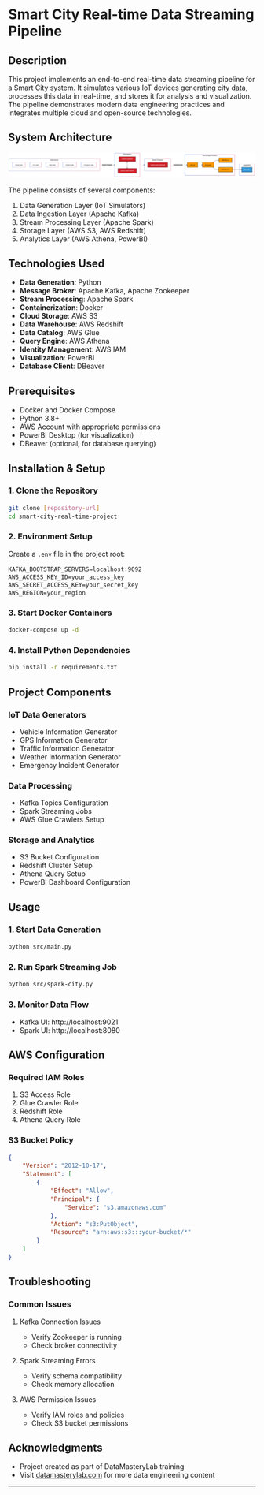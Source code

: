 # Smart City Real-time Data Streaming Pipeline

## Description
This project implements an end-to-end real-time data streaming pipeline for a Smart City system. It simulates various IoT devices generating city data, processes this data in real-time, and stores it for analysis and visualization. The pipeline demonstrates modern data engineering practices and integrates multiple cloud and open-source technologies.

## System Architecture
![System Architecture](diagram_placeholder.png)

The pipeline consists of several components:
1. Data Generation Layer (IoT Simulators)
2. Data Ingestion Layer (Apache Kafka)
3. Stream Processing Layer (Apache Spark)
4. Storage Layer (AWS S3, AWS Redshift)
5. Analytics Layer (AWS Athena, PowerBI)

## Technologies Used
- **Data Generation**: Python
- **Message Broker**: Apache Kafka, Apache Zookeeper
- **Stream Processing**: Apache Spark
- **Containerization**: Docker
- **Cloud Storage**: AWS S3
- **Data Warehouse**: AWS Redshift
- **Data Catalog**: AWS Glue
- **Query Engine**: AWS Athena
- **Identity Management**: AWS IAM
- **Visualization**: PowerBI
- **Database Client**: DBeaver

## Prerequisites
- Docker and Docker Compose
- Python 3.8+
- AWS Account with appropriate permissions
- PowerBI Desktop (for visualization)
- DBeaver (optional, for database querying)

## Installation & Setup

### 1. Clone the Repository
```bash
git clone [repository-url]
cd smart-city-real-time-project
```

### 2. Environment Setup
Create a `.env` file in the project root:
```env
KAFKA_BOOTSTRAP_SERVERS=localhost:9092
AWS_ACCESS_KEY_ID=your_access_key
AWS_SECRET_ACCESS_KEY=your_secret_key
AWS_REGION=your_region
```

### 3. Start Docker Containers
```bash
docker-compose up -d
```

### 4. Install Python Dependencies
```bash
pip install -r requirements.txt
```

## Project Components

### IoT Data Generators
- Vehicle Information Generator
- GPS Information Generator
- Traffic Information Generator
- Weather Information Generator
- Emergency Incident Generator

### Data Processing
- Kafka Topics Configuration
- Spark Streaming Jobs
- AWS Glue Crawlers Setup

### Storage and Analytics
- S3 Bucket Configuration
- Redshift Cluster Setup
- Athena Query Setup
- PowerBI Dashboard Configuration

## Usage

### 1. Start Data Generation
```bash
python src/main.py
```

### 2. Run Spark Streaming Job
```bash
python src/spark-city.py
```

### 3. Monitor Data Flow
- Kafka UI: http://localhost:9021
- Spark UI: http://localhost:8080

## AWS Configuration

### Required IAM Roles
1. S3 Access Role
2. Glue Crawler Role
3. Redshift Role
4. Athena Query Role

### S3 Bucket Policy
```json
{
    "Version": "2012-10-17",
    "Statement": [
        {
            "Effect": "Allow",
            "Principal": {
                "Service": "s3.amazonaws.com"
            },
            "Action": "s3:PutObject",
            "Resource": "arn:aws:s3:::your-bucket/*"
        }
    ]
}
```

## Troubleshooting

### Common Issues
1. Kafka Connection Issues
   - Verify Zookeeper is running
   - Check broker connectivity

2. Spark Streaming Errors
   - Verify schema compatibility
   - Check memory allocation

3. AWS Permission Issues
   - Verify IAM roles and policies
   - Check S3 bucket permissions


## Acknowledgments
- Project created as part of DataMasteryLab training
- Visit [datamasterylab.com](https://datamasterylab.com) for more data engineering content




---
